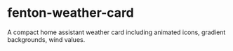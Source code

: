# fenton-weather-card
A compact home assistant weather card including animated icons, gradient backgrounds, wind values.
